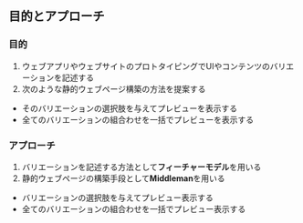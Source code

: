 ##  目的とアプローチ

### 目的

1. ウェブアプリやウェブサイトのプロトタイピングでUIやコンテンツのバリエーションを記述する
2. 次のような静的ウェブページ構築の方法を提案する
  * そのバリエーションの選択肢を与えてプレビューを表示する
  * 全てのバリエーションの組合わせを一括でプレビューを表示する


### アプローチ

1. バリエーションを記述する方法として**フィーチャーモデル**を用いる
2. 静的ウェブページの構築手段として**Middleman**を用いる
  * バリエーションの選択肢を与えてプレビュー表示する
  * 全てのバリエーションの組合わせを一括でプレビュー表示する